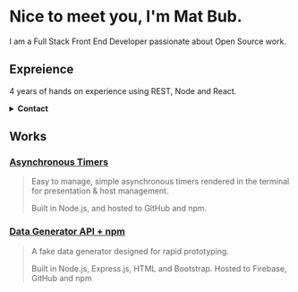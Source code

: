 # Nice to meet you, I'm Mat Bub.

I am a Full Stack Front End Developer passionate about Open Source work. 

## Expreience

4 years of hands on experience using REST, Node and React.

<details>
  <summary><b>Contact</b></summary>
  
  - ![location](https://i.imgur.com/s4sHVM7.png) Los Angeles, CA.
  - [![email](https://i.imgur.com/eqJH9zy.png) hi@matbub.co](mailto:hi@matbub.co)
  - [![github](https://i.imgur.com/vfjtJLg.png) github.com/hi-matbub](https://github.com/hi-matbub)
  - [![linkedin](https://i.imgur.com/m8CAlJi.png) linkedin.com/in/matbub](https://www.linkedin.com/in/matbub/)

</details>

## Works
### [Asynchronous Timers](/zennn) 

> Easy to manage, simple asynchronous timers rendered in the terminal for presentation & host management.
>
>
>
> Built in Node.js, and hosted to GitHub and npm.

### [Data Generator API + npm](/jsonfaker) 

> A fake data generator designed for rapid prototyping.
>
> Built in Node.js, Express.js, HTML and Bootstrap. Hosted to Firebase, GitHub and npm
